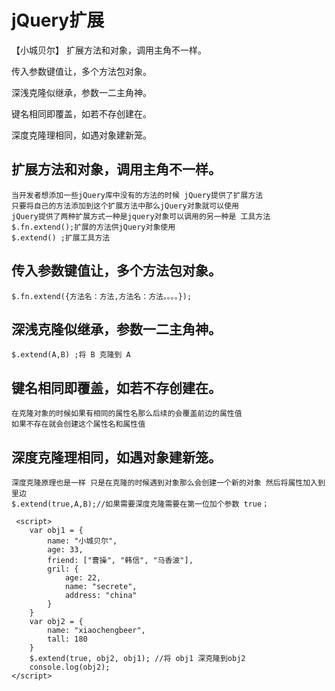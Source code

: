 #  jQuery扩展
【小城贝尔】
扩展方法和对象，调用主角不一样。

传入参数键值让，多个方法包对象。

深浅克隆似继承，参数一二主角神。

键名相同即覆盖，如若不存创建在。

深度克隆理相同，如遇对象建新笼。

##  扩展方法和对象，调用主角不一样。
    当开发者想添加一些jQuery库中没有的方法的时候 jQuery提供了扩展方法
    只要将自己的方法添加到这个扩展方法中那么jQuery对象就可以使用
    jQuery提供了两种扩展方式一种是jquery对象可以调用的另一种是 工具方法
    $.fn.extend();扩展的方法供jQuery对象使用
    $.extend() ;扩展工具方法
##  传入参数键值让，多个方法包对象。
    $.fn.extend({方法名：方法,方法名：方法。。。。});
##  深浅克隆似继承，参数一二主角神。
    $.extend(A,B) ;将 B 克隆到 A
##  键名相同即覆盖，如若不存创建在。
    在克隆对象的时候如果有相同的属性名那么后续的会覆盖前边的属性值
    如果不存在就会创建这个属性名和属性值
##  深度克隆理相同，如遇对象建新笼。
    深度克隆原理也是一样 只是在克隆的时候遇到对象那么会创建一个新的对象 然后将属性加入到里边
    $.extend(true,A,B);//如果需要深度克隆需要在第一位加个参数 true；

     <script>
        var obj1 = {
            name: "小城贝尔",
            age: 33,
            friend: ["曹操", "韩信", "马香波"],
            gril: {
                age: 22,
                name: "secrete",
                address: "china"
            }
        }
        var obj2 = {
            name: "xiaochengbeer",
            tall: 180
        }
        $.extend(true, obj2, obj1); //将 obj1 深克隆到obj2
        console.log(obj2);
    </script>